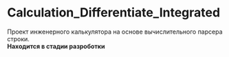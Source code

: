 # Calculation_Differentiate_Integrated
Проект инженерного калькулятора на основе вычислительного парсера строки.  <br/>
<b>Находится в стадии разроботки<b>
